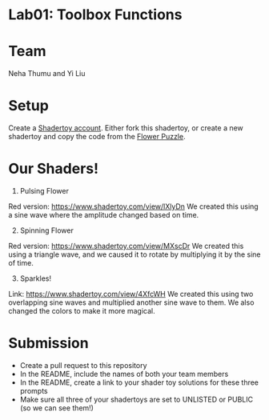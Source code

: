 # Lab01: Toolbox Functions

# Team 
Neha Thumu and Yi Liu 

# Setup 

Create a [Shadertoy account](https://www.shadertoy.com/). Either fork this shadertoy, or create a new shadertoy and copy the code from the [Flower Puzzle](https://www.shadertoy.com/view/NsVBzy).

# Our Shaders!

1. Pulsing Flower

Red version: https://www.shadertoy.com/view/lXlyDn 
We created this using a sine wave where the amplitude changed based on time. 

2. Spinning Flower

Red version: https://www.shadertoy.com/view/MXscDr
We created this using a triangle wave, and we caused it to rotate by multiplying it by the sine of time. 

3. Sparkles!

Link: https://www.shadertoy.com/view/4XfcWH
We created this using two overlapping sine waves and multiplied another sine wave to them. We also changed the colors to make it more magical. 

# Submission
- Create a pull request to this repository
- In the README, include the names of both your team members
- In the README, create a link to your shader toy solutions for these three prompts
- Make sure all three of your shadertoys are set to UNLISTED or PUBLIC (so we can see them!)
